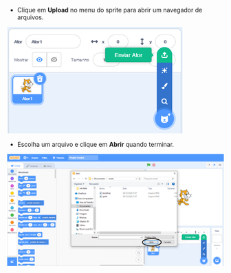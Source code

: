 - Clique em **Upload** no menu do sprite para abrir um navegador de arquivos.

![sprite do arquivo](images/sprite-from-file.png)

- Escolha um arquivo e clique em **Abrir** quando terminar.

![escolha janelas de sprites](images/choose-sprite-annotated.png)